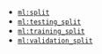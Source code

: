  - [`ml:split`](split.md)
 - [`ml:testing_split`](testing_split.md)
 - [`ml:training_split`](training_split.md)
 - [`ml:validation_split`](validation_split.md)